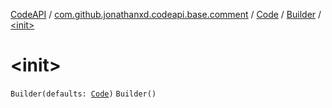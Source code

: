 [CodeAPI](../../../index.md) / [com.github.jonathanxd.codeapi.base.comment](../../index.md) / [Code](../index.md) / [Builder](index.md) / [&lt;init&gt;](.)

# &lt;init&gt;

`Builder(defaults: `[`Code`](../index.md)`)`
`Builder()`